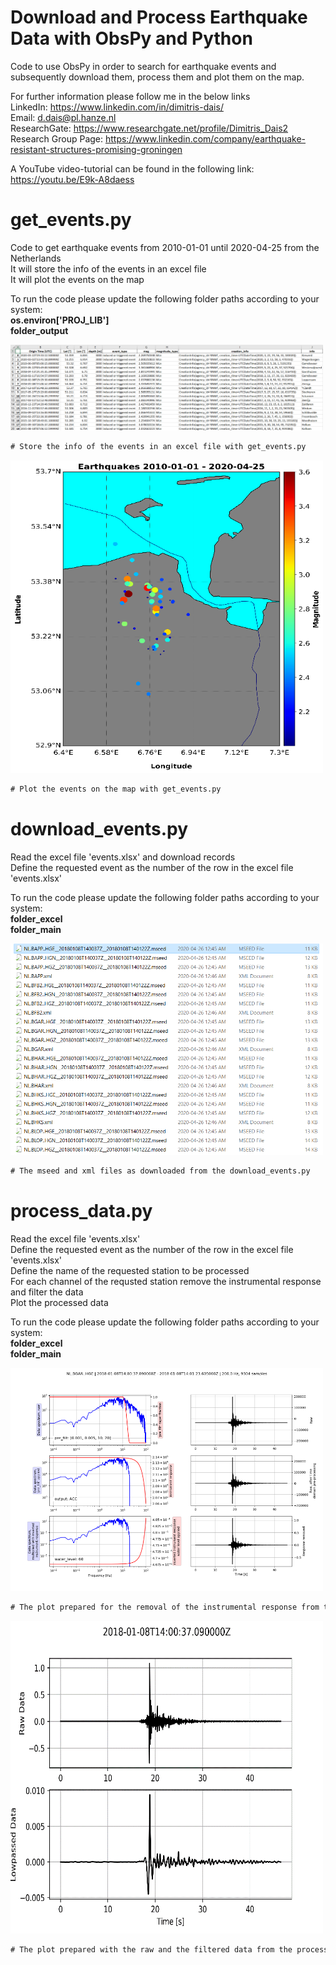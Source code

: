 # Download and Process Earthquake Data with ObsPy and Python

Code to use ObsPy in order to search for earthquake events and subsequently download them, process them and plot them on the map.

For further information please follow me in the below links  
LinkedIn: https://www.linkedin.com/in/dimitris-dais/  
Email: d.dais@pl.hanze.nl  
ResearchGate: https://www.researchgate.net/profile/Dimitris_Dais2  
Research Group Page: https://www.linkedin.com/company/earthquake-resistant-structures-promising-groningen  

A YouTube video-tutorial can be found in the following link: https://youtu.be/E9k-A8daess  

# get_events.py  
Code to get earthquake events from 2010-01-01 until 2020-04-25 from the Netherlands  
It will store the info of the events in an excel file  
It will plot the events on the map

To run the code please update the following folder paths according to your system:  
**os.environ['PROJ_LIB']**  
**folder_output**  

<img src="https://github.com/dimitrisdais/obspy_tutorial/blob/master/images/get_events_1.png" width="500">

```diff
# Store the info of the events in an excel file with get_events.py
```

<img src="https://github.com/dimitrisdais/obspy_tutorial/blob/master/images/get_events_2.png" width="500" height="500">

```diff
# Plot the events on the map with get_events.py
```

# download_events.py  

Read the excel file 'events.xlsx' and download records  
Define the requested event as the number of the row in the excel file 'events.xlsx'  

To run the code please update the following folder paths according to your system:  
**folder_excel**  
**folder_main**  

<img src="https://github.com/dimitrisdais/obspy_tutorial/blob/master/images/download_events_1.png" width="500">

```diff
# The mseed and xml files as downloaded from the download_events.py
```

# process_data.py

Read the excel file 'events.xlsx'  
Define the requested event as the number of the row in the excel file 'events.xlsx'  
Define the name of the requested station to be processed  
For each channel of the requsted station remove the instrumental response and filter the data  
Plot the processed data  

To run the code please update the following folder paths according to your system:  
**folder_excel**  
**folder_main**  

<img src="https://github.com/dimitrisdais/obspy_tutorial/blob/master/images/process_data_1.png" width="500">

```diff
# The plot prepared for the removal of the instrumental response from the process_data.py
```

<img src="https://github.com/dimitrisdais/obspy_tutorial/blob/master/images/process_data_2.png" width="500" height="500">

```diff
# The plot prepared with the raw and the filtered data from the process_data.py
```

